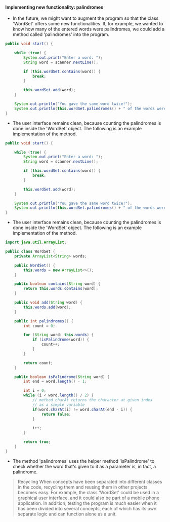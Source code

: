 #### Implementing new functionality: palindromes
- In the future, we might want to augment the program so that the class 'WordSet' offers some new functionalities. If, for example, we wanted to know how many of the entered words were palindromes, we could add a method called 'palindromes' into the program.
```java
public void start() {

    while (true) {
        System.out.print("Enter a word: ");
        String word = scanner.nextLine();

        if (this.wordSet.contains(word)) {
            break;
        }

        this.wordSet.add(word);
    }

    System.out.println("You gave the same word twice!");
    System.out.println(this.wordSet.palindromes() + " of the words were palindromes.");
}
```
- The user interface remains clean, because counting the palindromes is done inside the 'WordSet' object. The following is an example implementation of the method.
```java
public void start() {

    while (true) {
        System.out.print("Enter a word: ");
        String word = scanner.nextLine();

        if (this.wordSet.contains(word)) {
            break;
        }

        this.wordSet.add(word);
    }

    System.out.println("You gave the same word twice!");
    System.out.println(this.wordSet.palindromes() + " of the words were palindromes.");
}
```
- The user interface remains clean, because counting the palindromes is done inside the 'WordSet' object. The following is an example implementation of the method.
```java
import java.util.ArrayList;

public class WordSet {
    private ArrayList<String> words;

    public WordSet() {
        this.words = new ArrayList<>();
    }

    public boolean contains(String word) {
        return this.words.contains(word);
    }

    public void add(String word) {
        this.words.add(word);
    }

    public int palindromes() {
        int count = 0;

        for (String word: this.words) {
            if (isPalindrome(word)) {
                count++;
            }
        }

        return count;
    }

    public boolean isPalindrome(String word) {
        int end = word.length() - 1;

        int i = 0;
        while (i < word.length() / 2) {
            // method charAt returns the character at given index
            // as a simple variable
            if(word.charAt(i) != word.charAt(end - i)) {
                return false;
            }

            i++;
        }

        return true;
    }
}
```
- The method 'palindromes' uses the helper method 'isPalindrome' to check whether the word that's given to it as a parameter is, in fact, a palindrome.
> Recycling
> When concepts have been separated into different classes in the code, recycling them and reusing them in other projects becomes easy. For example, the class 'WordSet' could be used in a graphical user interface, and it could also be part of a mobile phone application. In addition, testing the program is much easier when it has been divided into several concepts, each of which has its own separate logic and can function alone as a unit.
